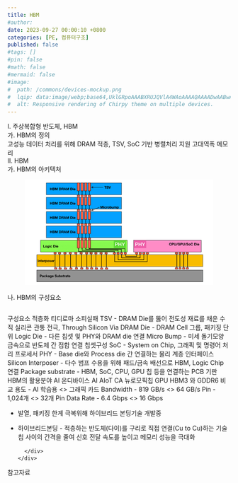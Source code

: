 ```yaml
---
title: HBM
#author: 
date: 2023-09-27 00:00:10 +0800
categories: [PE, 컴퓨터구조]
published: false
#tags: []
#pin: false
#math: false
#mermaid: false
#image:
#  path: /commons/devices-mockup.png
#  lqip: data:image/webp;base64,UklGRpoAAABXRUJQVlA4WAoAAAAQAAAADwAABwAAQUxQSDIAAAARL0AmbZurmr57yyIiqE8oiG0bejIYEQTgqiDA9vqnsUSI6H+oAERp2HZ65qP/VIAWAFZQOCBCAAAA8AEAnQEqEAAIAAVAfCWkAALp8sF8rgRgAP7o9FDvMCkMde9PK7euH5M1m6VWoDXf2FkP3BqV0ZYbO6NA/VFIAAAA
#  alt: Responsive rendering of Chirpy theme on multiple devices.
---
```


<div class="post-wrap">
  <div class="para">
    <div class="para-title">
      I. 주상복합형 반도체, HBM
    </div>
    <div class="para-cntnt">
      <div class="para">
        <div class="para-title">
          가. HBM의 정의
        </div>
        <div class="para-cntnt">
            고성능 데이터 처리를 위해 DRAM 적층, TSV, SoC 기반 병렬처리 지원 고대역폭 메모리
        </div>
      </div>
    </div>
  </div>
  
  <div class="para">
    <div class="para-title">
      II. HBM
    </div>
    <div class="para-cntnt">
      <div class="para">
        <div class="para-title">
          가. HBM의 아키텍처
        </div>
        <div class="para-cntnt">
          <figure class="post-figure">
            <img src="/assets/img/posts/HBM.png" alt="HBM">
<!--            <figcaption>Source: Unveiling the Metaverse: Exploring Emerging Trends, Multifaceted Perspectives, and Future Challenges</figcaption>-->
          </figure>
        </div>
      </div>
      <div class="para">
        <div class="para-title">
          나. HBM의 구성요소
        </div>
        <div class="para-cntnt">
          <table class="post-table">
          </table>
          구성요소
  적층화 티디로마 소피실패
    TSV - DRAM Die를 뚫어 전도성 재료를 채운 수직 실리콘 관통 전극, Through Silicon Via
    DRAM Die - DRAM Cell 그룹, 패키징 단위
    Logic Die - 다른 칩셋 및 PHY와 DRAM die 연결
    Micro Bump - 미세 돌기모양 금속으로 반도체 간 접합 연결
  칩셋구성
    SoC - System on Chip, 그래픽 및 명령어 처리 프로세서
    PHY - Base die와 Process die 간 연결하는 물리 계층 인터페이스
    Silicon Interposer - 다수 범프 수용을 위해 패드/금속 배선으로 HBM, Logic Chip 연결
    Package substrate - HBM, SoC, CPU, GPU 칩 등을 연결하는 PCB 기판
HBM의 활용분야
  AI
    온디바이스 AI
    AIoT
  CA
    뉴로모픽칩
    GPU
HBM3 와 GDDR6 비교
  용도 - AI 학습용 &lt;&gt; 그래픽 카드
  Bandwidth - 819 GB/s &lt;&gt; 64 GB/s
  Pin - 1,024개 &lt;&gt; 32개
  Pin Data Rate - 6.4 Gbps &lt;&gt; 16 Gbps

- 발열, 패키징 한계 극복위해 하이브리드 본딩기술 개발중
- 하이브리드본딩 - 적층하는 반도체(다이)를 구리로 직접 연결(Cu to Cu)하는 기술
  칩 사이의 간격을 줄여 신호 전달 속도를 높이고 메모리 성능을 극대화

        </div>
      </div>
    </div>
  </div>

  <div class="refr-wrap">
    <div class="refr-title">
        참고자료
    </div>
    <ol class="refr-list">
    <!--    <li>(나현식, 최대선) <a target="_blank" href="https://scienceon.kisti.re.kr/commons/util/originalView.do?cn=JAKO202225948430499&oCn=JAKO202225948430499&dbt=JAKO&journal=NJOU00291864">메타버스 보안 위협 요소 및 대응 방안 검토</a></li>-->
    <!--    <li>(M. Uddin, S. Manickam, H. Ullah, M. Obaidat and A. Dandoush) <a target="_blank" href="https://ieeexplore.ieee.org/abstract/document/10138386">Unveiling the Metaverse: Exploring Emerging Trends, Multifaceted Perspectives, and Future Challenges</a></li>-->
    </ol>
  </div>
</div>
